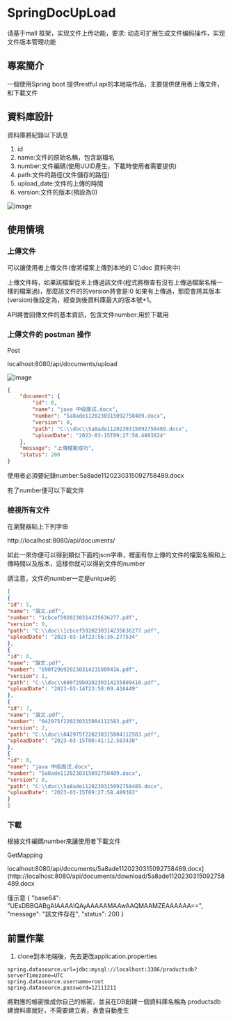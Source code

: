 # SpringDocUpLoad
请基于mall 框架，实现文件上传功能，要求: 动态可扩展生成文件编码操作，实现文件版本管理功能

## 專案簡介

一個使用Spring boot 提供restful api的本地端作品，主要提供使用者上傳文件，和下載文件

## 資料庫設計

資料庫將紀錄以下訊息

1. id
2. name:文件的原始名稱，包含副檔名
3. number:文件編碼(使用UUID產生，下載時使用者需要提供)
4. path:文件的路徑(文件儲存的路徑)
5. upload_date:文件的上傳的時間
6. version:文件的版本(預設為0)

![image](https://user-images.githubusercontent.com/27859973/225179306-0dbde596-97d0-4c62-ad2e-3fba7ea2c961.png)

## 使用情境

### 上傳文件

可以讓使用者上傳文件(會將檔案上傳到本地的 C:\doc 資料夾中)

上傳文件時，如果該檔案從未上傳過該文件(程式將檢查有沒有上傳過檔案名稱一樣的檔案過)，那麼該文件的的version將會是:0
如果有上傳過，那麼會將其版本(version)後設定為，經查詢後資料庫最大的版本號+1。

API將會回傳文件的基本資訊，包含文件number:用於下載用

### 上傳文件的 postman 操作

Post

localhost:8080/api/documents/upload

![image](https://user-images.githubusercontent.com/27859973/225180625-e7b90a46-6729-479e-baa8-527d59e76077.png)
```json
{
    "document": {
        "id": 8,
        "name": "java 中级面试.docx",
        "number": "5a8ade1120230315092758489.docx",
        "version": 0,
        "path": "C:\\doc\\5a8ade1120230315092758489.docx",
        "uploadDate": "2023-03-15T09:27:58.4893824"
    },
    "message": "上傳檔案成功",
    "status": 200
}
```

使用者必須要紀錄number:5a8ade1120230315092758489.docx

有了number便可以下載文件

### 檢視所有文件

在瀏覽器貼上下列字串

http://localhost:8080/api/documents/

如此一來你便可以得到類似下面的json字串，裡面有你上傳的文件的檔案名稱和上傳時間以及版本，這樣你就可以得到文件的number

請注意，文件的number一定是unique的

```json
[
{
"id": 5,
"name": "論文.pdf",
"number": "1cbcef5920230314235636277.pdf",
"version": 0,
"path": "C:\\doc\\1cbcef5920230314235636277.pdf",
"uploadDate": "2023-03-14T23:56:36.277534"
},
{
"id": 6,
"name": "論文.pdf",
"number": "690f29b920230314235809416.pdf",
"version": 1,
"path": "C:\\doc\\690f29b920230314235809416.pdf",
"uploadDate": "2023-03-14T23:58:09.416449"
},
{
"id": 7,
"name": "論文.pdf",
"number": "042975f220230315004112583.pdf",
"version": 2,
"path": "C:\\doc\\042975f220230315004112583.pdf",
"uploadDate": "2023-03-15T00:41:12.583438"
},
{
"id": 8,
"name": "java 中级面试.docx",
"number": "5a8ade1120230315092758489.docx",
"version": 0,
"path": "C:\\doc\\5a8ade1120230315092758489.docx",
"uploadDate": "2023-03-15T09:27:58.489382"
}
]
```

### 下載

根據文件編碼number來讓使用者下載文件

GetMapping

localhost:8080/api/documents/5a8ade1120230315092758489.docx](http://localhost:8080/api/documents/download/5a8ade1120230315092758489.docx

僅示意
{
"base64": "UEsDBBQABgAIAAAAIQAyAAAAAMAAwAAQMAAMZEAAAAAA==",
"message": "該文件存在",
"status": 200
}


## 前置作業

1. clone到本地端後，先去更改application.properties

```
spring.datasource.url=jdbc:mysql://localhost:3306/productsdb?serverTimezone=UTC
spring.datasource.username=root
spring.datasource.password=12111211
```

將對應的帳密換成你自己的帳密，並且在DB創建一個資料庫名稱為 productsdb
建資料庫就好，不需要建立表，表會自動產生




